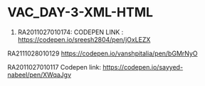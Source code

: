 # VAC_DAY-3-XML-HTML

1) RA2011027010174:
    CODEPEN LINK : https://codepen.io/sreesh2804/pen/jOxLEZX



RA2111028010129
https://codepen.io/vanshpitalia/pen/bGMrNyO

RA2011027010117
Codepen link: https://codepen.io/sayyed-nabeel/pen/XWqaJgv

